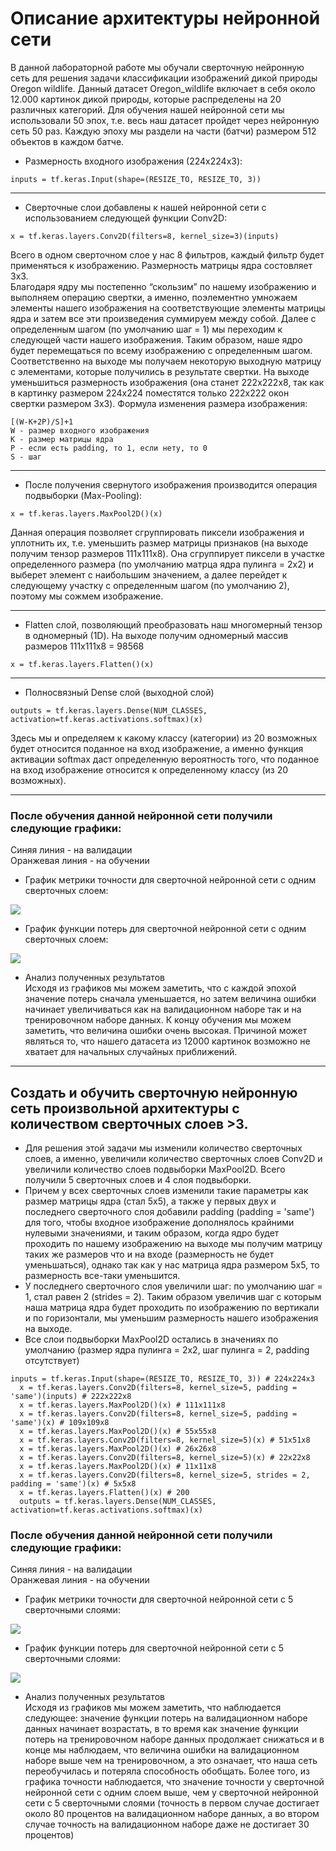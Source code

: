 # Описание архитектуры нейронной сети
В данной лабораторной работе мы обучали сверточную нейронную сеть для решения задачи классификации изображений дикой природы Oregon wildlife. Данный датасет Oregon_wildlife включает в себя около 12.000 картинок дикой природы, которые распределены на 20 различных категорий. Для обучения нашей нейронной сети мы использовали 50 эпох, т.е. весь наш датасет пройдет через нейронную сеть 50 раз. Каждую эпоху мы раздели на части (батчи) размером 512 объектов в каждом батче. 
* Размерность входного изображения (224x224x3): 
```
inputs = tf.keras.Input(shape=(RESIZE_TO, RESIZE_TO, 3))
```
***
* Сверточные слои добавлены к нашей нейронной сети с использованием следующей функции Conv2D:  
```
x = tf.keras.layers.Conv2D(filters=8, kernel_size=3)(inputs)
```
Всего в одном сверточном слое у нас 8 фильтров, каждый фильтр будет применяться к изображению. Размерность матрицы ядра состовляет 3x3.  
Благодаря ядру мы постепенно “скользим” по нашему изображению  и выполняем операцию свертки, а именно, поэлементно умножаем элементы нашего изображения на соответствующие элементы матрицы ядра и затем все эти произведения суммируем между собой. Далее с определенным шагом (по умолчанию шаг = 1) мы переходим к следующей части нашего изображения. Таким образом, наше ядро будет перемещаться по всему изображению с определенным шагом. Соответственно на выходе мы получаем некоторую выходную матрицу с элементами, которые получились в результате свертки. На выходе уменьшиться размерность изображения (она станет 222x222x8, так как в картинку размером 224x224 поместятся только 222x222 окон свертки размером 3x3). Формула изменения размера изображения:
```
[(W-K+2P)/S]+1
W - размер входного изображения
K - размер матрицы ядра
P - если есть padding, то 1, если нету, то 0
S - шаг 
```
*** 
* После получения свернутого изображения производится операция подвыборки (Max-Pooling):  
```
x = tf.keras.layers.MaxPool2D()(x)
```
Данная операция позволяет сгруппировать пиксели изображения и уплотнить их, т.е. уменьшить размер матрицы признаков (на выходе получим тензор размеров 111x111x8). Она сгруппирует пиксели в участке определенного размера (по умолчанию матрца ядра пулинга = 2x2) и выберет элемент с наибольшим значением, а далее перейдет к следующему участку с определенным шагом (по умолчанию 2), поэтому мы сожмем изображение.
***
* Flatten слой, позволяющий преобразовать наш многомерный тензор в одномерный (1D). На выходе получим одномерный массив размеров 111x111x8 = 98568
```
x = tf.keras.layers.Flatten()(x)
```
***
* Полносвязный Dense слой (выходной слой)
```
outputs = tf.keras.layers.Dense(NUM_CLASSES, activation=tf.keras.activations.softmax)(x)
```
Здесь мы и определяем к какому классу (категории) из 20 возможных будет относится поданное на вход изображение, а именно функция активации softmax даст определенную вероятность того, что поданное на вход изображение относится к определенному классу (из 20 возможных).
***
### После обучения данной нейронной сети получили следующие графики:
Синяя линия - на валидации  
Оранжевая линия - на обучении  
* График метрики точности для сверточной нейронной сети с одним сверточных слоем:
<img src="./epoch_categorical_accuracy (1).svg">

* График функции потерь для сверточной нейронной сети с одним сверточных слоем:

<img src="./epoch_loss (1).svg">

* Анализ полученных результатов  
Исходя из графиков мы можем заметить, что с каждой эпохой значение потерь сначала уменьшается, но затем величина ошибки начинает увеличиваться как на валидационном наборе так и на тренировочном наборе данных. К концу обучения мы можем заметить, что величина ошибки очень высокая. Причиной может являться то, что нашего датасета из 12000 картинок возможно не хватает для начальных случайных приближений.
***
## Создать и обучить сверточную нейронную сеть произвольной архитектуры с количеством сверточных слоев >3.
* Для решения этой задачи мы изменили количество сверточных слоев, а именно, увеличили количество сверточных слоев Conv2D и увеличили количество слоев подвыборки MaxPool2D. Всего получили 5 сверточных слоев и 4 слоя подвыборки.
 * Причем у всех сверточных слоев изменили такие параметры как размер матрицы ядра (стал 5x5), а также у первых двух и последнего сверточного слоя добавили padding (padding = 'same') для того, чтобы входное изображение дополнялось крайними нулевыми значениями, и таким образом, когда ядро будет проходить по нашему изображению на выходе мы получим матрицу таких же размеров что и на входе (размерность не будет уменьшаться), однако так как у нас матрица ядра размером 5x5, то размерность все-таки уменьшится. 
 * У последнего сверточного слоя увеличили шаг: по умолчанию шаг = 1, стал равен 2 (strides = 2). Таким образом увеличив шаг с которым наша матрица ядра будет проходить по изображению по вертикали и по горизонтали, мы уменьшим размерность нашего изображения на выходе.
 * Все слои подвыборки MaxPool2D остались в значениях по умолчанию (размер ядра пулинга = 2x2, шаг пулинга = 2, padding отсутствует)
```
inputs = tf.keras.Input(shape=(RESIZE_TO, RESIZE_TO, 3)) # 224x224x3  
  x = tf.keras.layers.Conv2D(filters=8, kernel_size=5, padding = 'same')(inputs) # 222x222x8  
  x = tf.keras.layers.MaxPool2D()(x) # 111x111x8  
  x = tf.keras.layers.Conv2D(filters=8, kernel_size=5, padding = 'same')(x) # 109x109x8  
  x = tf.keras.layers.MaxPool2D()(x) # 55x55x8  
  x = tf.keras.layers.Conv2D(filters=8, kernel_size=5)(x) # 51x51x8  
  x = tf.keras.layers.MaxPool2D()(x) # 26x26x8  
  x = tf.keras.layers.Conv2D(filters=8, kernel_size=5)(x) # 22x22x8  
  x = tf.keras.layers.MaxPool2D()(x) # 11x11x8  
  x = tf.keras.layers.Conv2D(filters=8, kernel_size=5, strides = 2, padding = 'same')(x) # 5x5x8  
  x = tf.keras.layers.Flatten()(x) # 200
  outputs = tf.keras.layers.Dense(NUM_CLASSES, activation=tf.keras.activations.softmax)(x)  
```

### После обучения данной нейронной сети получили следующие графики:
Синяя линия - на валидации  
Оранжевая линия - на обучении 
* График метрики точности для сверточной нейронной сети с 5 сверточными слоями:
<img src="./epoch_categorical_accuracy_5_layers.svg">

* График функции потерь для сверточной нейронной сети с 5 сверточными слоями:

<img src="./epoch_loss_5_layers.svg">

* Анализ полученных результатов  
Исходя из графиков мы можем заметить, что наблюдается следующее: значение функции потерь на валидационном наборе данных начинает возрастать, в то время как значение функции потерь на тренировочном наборе данных продолжает снижаться и в конце мы наблюдаем, что величина ошибки на валидационном наборе выше чем на тренировочном, а это означает, что наша сеть переобучилась и потеряла способность обобщать. Более того, из графика точности наблюдается, что значение точности у сверточной нейронной сети с одним слоем выше, чем у сверточной нейронной сети с 5 сверточными слоями (точность в первом случае достигает около 80 процентов на валидационном наборе данных, а во втором случае точность на валидационном наборе даже не достигает 30 процентов)
